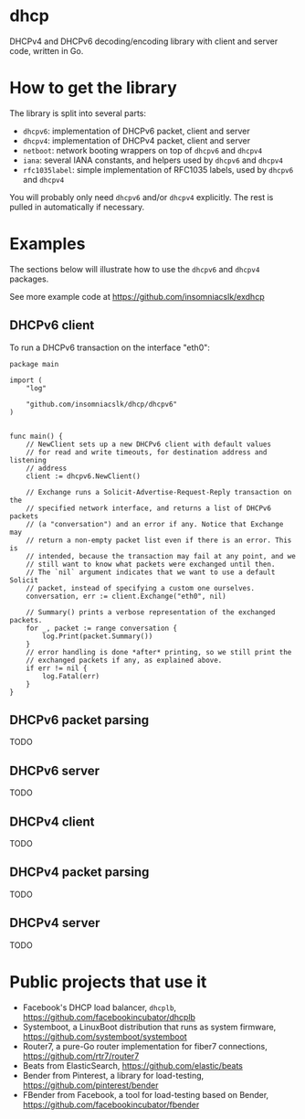 # dhcp

DHCPv4 and DHCPv6 decoding/encoding library with client and server code, written in Go.

# How to get the library

The library is split into several parts:
* `dhcpv6`: implementation of DHCPv6 packet, client and server
* `dhcpv4`: implementation of DHCPv4 packet, client and server
* `netboot`: network booting wrappers on top of `dhcpv6` and `dhcpv4`
* `iana`: several IANA constants, and helpers used by `dhcpv6` and `dhcpv4`
* `rfc1035label`: simple implementation of RFC1035 labels, used by `dhcpv6` and
  `dhcpv4`

You will probably only need `dhcpv6` and/or `dhcpv4` explicitly. The rest is
pulled in automatically if necessary.


# Examples

The sections below will illustrate how to use the `dhcpv6` and `dhcpv4`
packages.

See more example code at https://github.com/insomniacslk/exdhcp


## DHCPv6 client

To run a DHCPv6 transaction on the interface "eth0":

```
package main

import (
	"log"

	"github.com/insomniacslk/dhcp/dhcpv6"
)


func main() {
	// NewClient sets up a new DHCPv6 client with default values
	// for read and write timeouts, for destination address and listening
	// address
	client := dhcpv6.NewClient()
	
	// Exchange runs a Solicit-Advertise-Request-Reply transaction on the
	// specified network interface, and returns a list of DHCPv6 packets
	// (a "conversation") and an error if any. Notice that Exchange may
	// return a non-empty packet list even if there is an error. This is
	// intended, because the transaction may fail at any point, and we
	// still want to know what packets were exchanged until then.
	// The `nil` argument indicates that we want to use a default Solicit
	// packet, instead of specifying a custom one ourselves.
	conversation, err := client.Exchange("eth0", nil)
	
	// Summary() prints a verbose representation of the exchanged packets.
	for _, packet := range conversation {
		log.Print(packet.Summary())
	}
	// error handling is done *after* printing, so we still print the
	// exchanged packets if any, as explained above.
	if err != nil {
		log.Fatal(err)
	}
}
```


## DHCPv6 packet parsing

TODO


## DHCPv6 server

TODO

## DHCPv4 client

TODO


## DHCPv4 packet parsing

TODO


## DHCPv4 server

TODO


# Public projects that use it

* Facebook's DHCP load balancer, `dhcplb`, https://github.com/facebookincubator/dhcplb
* Systemboot, a LinuxBoot distribution that runs as system firmware, https://github.com/systemboot/systemboot 
* Router7, a pure-Go router implementation for fiber7 connections, https://github.com/rtr7/router7
* Beats from ElasticSearch, https://github.com/elastic/beats
* Bender from Pinterest, a library for load-testing, https://github.com/pinterest/bender
* FBender from Facebook, a tool for load-testing based on Bender, https://github.com/facebookincubator/fbender
